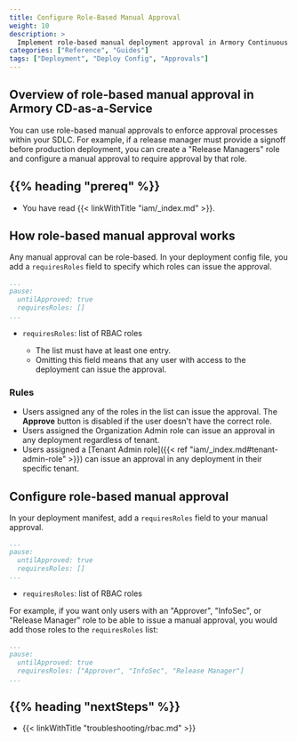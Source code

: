 ```yaml
---
title: Configure Role-Based Manual Approval
weight: 10
description: >
  Implement role-based manual deployment approval in Armory Continuous Deployment-as-a-Service.
categories: ["Reference", "Guides"]
tags: ["Deployment", "Deploy Config", "Approvals"]
---
```


## Overview of role-based manual approval in Armory CD-as-a-Service

You can use role-based manual approvals to enforce approval processes within your SDLC. For example, if a release manager must provide a signoff before production deployment, you can create a "Release Managers" role and configure a manual approval to require approval by that role.

## {{% heading "prereq" %}}

* You have read {{< linkWithTitle "iam/_index.md" >}}.

## How role-based manual approval works

Any manual approval can be role-based. In your deployment config file, you add a `requiresRoles` field to specify which roles can issue the approval.

```yaml
...
pause:
  untilApproved: true
  requiresRoles: []
...
```

- `requiresRoles`: list of RBAC roles

  - The list must have at least one entry.
  - Omitting this field means that any user with access to the deployment can issue the approval.

### Rules

* Users assigned any of the roles in the list can issue the approval. The **Approve** button is disabled if the user doesn't have the correct role.
* Users assigned the Organization Admin role can issue an approval in any deployment regardless of tenant.
* Users assigned a [Tenant Admin role]({{< ref "iam/_index.md#tenant-admin-role" >}}) can issue an approval in any deployment in their specific tenant.

## Configure role-based manual approval

In your deployment manifest, add a `requiresRoles` field to your manual approval.

```yaml
...
pause:
  untilApproved: true
  requiresRoles: []
...
```

- `requiresRoles`: list of RBAC roles

For example, if you want only users with an "Approver", "InfoSec", or "Release Manager" role to be able to issue a manual approval, you would add those roles to the `requiresRoles` list:

```yaml
...
pause:
  untilApproved: true
  requiresRoles: ["Approver", "InfoSec", "Release Manager"]
...
```

## {{%  heading "nextSteps" %}}

* {{< linkWithTitle "troubleshooting/rbac.md" >}}